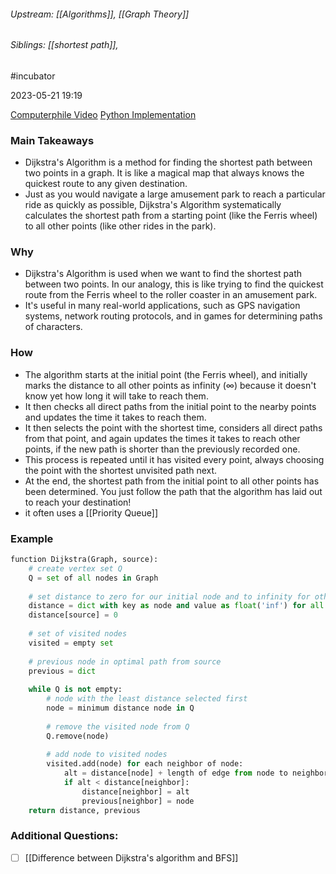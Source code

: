 
###### Upstream: [[Algorithms]], [[Graph Theory]]
###### Siblings: [[shortest path]], 
#incubator 

2023-05-21
19:19

[Computerphile Video](https://www.youtube.com/watch?v=GazC3A4OQTE&t=547s&ab_channel=Computerphile)
[Python Implementation](https://www.youtube.com/watch?v=OrJ004Wid4o&ab_channel=ThinkXAcademy)

### Main Takeaways
-   Dijkstra's Algorithm is a method for finding the shortest path between two points in a graph. It is like a magical map that always knows the quickest route to any given destination.
-   Just as you would navigate a large amusement park to reach a particular ride as quickly as possible, Dijkstra's Algorithm systematically calculates the shortest path from a starting point (like the Ferris wheel) to all other points (like other rides in the park).

### Why
-   Dijkstra's Algorithm is used when we want to find the shortest path between two points. In our analogy, this is like trying to find the quickest route from the Ferris wheel to the roller coaster in an amusement park.
-   It's useful in many real-world applications, such as GPS navigation systems, network routing protocols, and in games for determining paths of characters.

### How

-   The algorithm starts at the initial point (the Ferris wheel), and initially marks the distance to all other points as infinity (∞) because it doesn't know yet how long it will take to reach them.
-   It then checks all direct paths from the initial point to the nearby points and updates the time it takes to reach them.
-   It then selects the point with the shortest time, considers all direct paths from that point, and again updates the times it takes to reach other points, if the new path is shorter than the previously recorded one.
-   This process is repeated until it has visited every point, always choosing the point with the shortest unvisited path next.
-   At the end, the shortest path from the initial point to all other points has been determined. You just follow the path that the algorithm has laid out to reach your destination!
- it often uses a [[Priority Queue]]

### Example 

```python
function Dijkstra(Graph, source): 
	# create vertex set Q 
	Q = set of all nodes in Graph 
	
	# set distance to zero for our initial node and to infinity for other nodes 
	distance = dict with key as node and value as float('inf') for all nodes in Graph 
	distance[source] = 0 
	
	# set of visited nodes 
	visited = empty set 
	
	# previous node in optimal path from source 
	previous = dict
	
	while Q is not empty: 
		# node with the least distance selected first 
		node = minimum distance node in Q 
		
		# remove the visited node from Q 
		Q.remove(node) 
		
		# add node to visited nodes 
		visited.add(node) for each neighbor of node: 
			alt = distance[node] + length of edge from node to neighbor 
			if alt < distance[neighbor]: 
				distance[neighbor] = alt 
				previous[neighbor] = node
	return distance, previous
```


### Additional Questions: 
- [ ] [[Difference between Dijkstra's algorithm and BFS]]